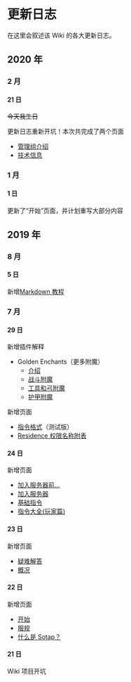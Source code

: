 # 更新日志

在这里会叙述该 Wiki 的各大更新日志。
## 2020 年  
### 2 月
#### 21 日
~~今天我生日~~

更新日志重新开坑！本次共完成了两个页面
- [管理组介绍](/about/management.md)
- [技术信息](/about/technical-information.md)

### 1 月  
#### 1 日  
更新了“开始”页面，并计划重写大部分内容
## 2019 年

### 8 月

#### 5 日

新增[Markdown 教程](others/markdown-tutorial.md)

### 7 月

#### 29 日

新增插件解释

- Golden Enchants（更多附魔）
    - [介绍](plugins/golden-enchants/introduction.md)
    - [战斗附魔](plugins/golden-enchants/combat-enchants.md)
    - [工具和弓附魔](plugins/golden-enchants/tools-bows-enchants.md)
    - [护甲附魔](plugins/golden-enchants/armor-enchants.md)

新增页面

- [指令格式](others/command-format.md)（测试版）
- [Residence 权限名称附表](assets/residence-flags.md)

#### 24 日

新增页面


- [加入服务器前...](getting-started/preparation.md)
- [加入服务器](getting-started/entering-server.md)
- [基础指令](getting-started/basic-commands.md)
- [指令大全(玩家篇)](others/commands-for-players.md)

#### 23 日

新增页面

- [疑难解答](common-problems.md)
- [概况](overview.md)

#### 22 日

新增页面

- [开始](README.md)
- [服规](rules.md)
- [什么是 Sotap？](introduction.md)

#### 21 日

Wiki 项目开坑
